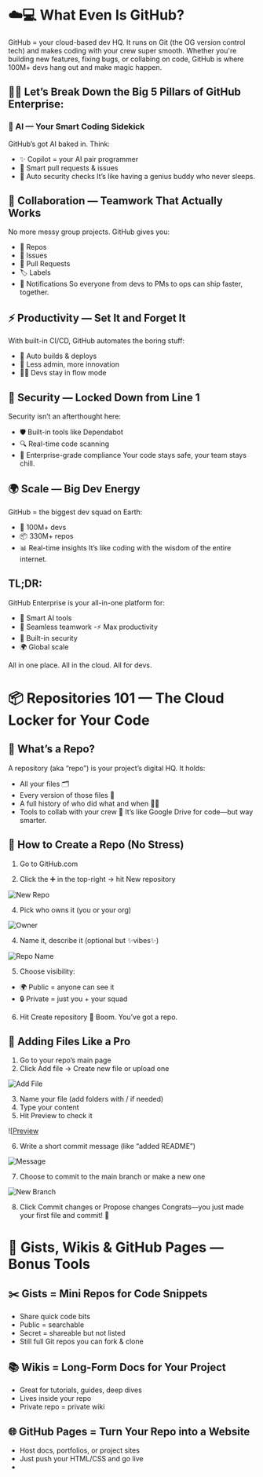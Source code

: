 # ☁️💻 What Even Is GitHub?
GitHub = your cloud-based dev HQ. It runs on Git (the OG version control tech) and makes coding with your crew super smooth. Whether you're building new features, fixing bugs, or collabing on code, GitHub is where 100M+ devs hang out and make magic happen.

## 🧠💬 Let’s Break Down the Big 5 Pillars of GitHub Enterprise:

### 🤖 AI — Your Smart Coding Sidekick
GitHub’s got AI baked in. Think:

- ✨ Copilot = your AI pair programmer
- 🧠 Smart pull requests & issues
- 🔐 Auto security checks
It’s like having a genius buddy who never sleeps.

## 🤝 Collaboration — Teamwork That Actually Works

No more messy group projects. GitHub gives you:

- 📁 Repos
- 🐞 Issues
- 🔁 Pull Requests
- 🏷️ Labels
- 📣 Notifications
So everyone from devs to PMs to ops can ship faster, together.

## ⚡ Productivity — Set It and Forget It
With built-in CI/CD, GitHub automates the boring stuff:

- 🚀 Auto builds & deploys
- 🧹 Less admin, more innovation
- 🧘‍♀️ Devs stay in flow mode

## 🔐 Security — Locked Down from Line 1
Security isn’t an afterthought here:

- 🛡️ Built-in tools like Dependabot
- 🔍 Real-time code scanning
- 🧾 Enterprise-grade compliance
Your code stays safe, your team stays chill.

## 🌍 Scale — Big Dev Energy
GitHub = the biggest dev squad on Earth:

- 👥 100M+ devs
- 📦 330M+ repos
- 📊 Real-time insights
It’s like coding with the wisdom of the entire internet.

## TL;DR:
GitHub Enterprise is your all-in-one platform for:

- 🧠 Smart AI tools
- 🤝 Seamless teamwork
-⚡ Max productivity
- 🔐 Built-in security
- 🌍 Global scale

All in one place. All in the cloud. All for devs.

# 📦 Repositories 101 — The Cloud Locker for Your Code
## 🧠 What’s a Repo?
A repository (aka “repo”) is your project’s digital HQ. It holds:

- All your files 🗂️
- Every version of those files 🔁
- A full history of who did what and when 🕵️‍♀️
- Tools to collab with your crew 🤝
It’s like Google Drive for code—but way smarter.

## 🚀 How to Create a Repo (No Stress)
1. Go to GitHub.com

2. Click the ➕ in the top-right → hit New repository

![New Repo](https://github.com/codess-aus/GitHub-Workshop/blob/36c835aa22e4d4eb27a4ab14c6b95d8e1fb02f1d/assets/1-new-repo-option.png)

4. Pick who owns it (you or your org)

![Owner](https://github.com/codess-aus/GitHub-Workshop/blob/36c835aa22e4d4eb27a4ab14c6b95d8e1fb02f1d/assets/2-selecting-repo-owner.png) 

4. Name it, describe it (optional but ✨vibes✨)

![Repo Name](https://github.com/codess-aus/GitHub-Workshop/blob/36c835aa22e4d4eb27a4ab14c6b95d8e1fb02f1d/assets/3-repo-name-text-box.png)

5. Choose visibility:
  - 🌍 Public = anyone can see it
  - 🔒 Private = just you + your squad

6. Hit Create repository 🎉
Boom. You’ve got a repo.

## 📁 Adding Files Like a Pro
1. Go to your repo’s main page
2. Click Add file → Create new file or upload one

![Add File](https://github.com/codess-aus/GitHub-Workshop/blob/36c835aa22e4d4eb27a4ab14c6b95d8e1fb02f1d/assets/4-add-file-options.png)

3. Name your file (add folders with / if needed)
4. Type your content
5. Hit Preview to check it

![[Preview](https://github.com/codess-aus/GitHub-Workshop/blob/36c835aa22e4d4eb27a4ab14c6b95d8e1fb02f1d/assets/5-preview-option-in-a-file.png)

6. Write a short commit message (like “added README”)

![Message](https://github.com/codess-aus/GitHub-Workshop/blob/36c835aa22e4d4eb27a4ab14c6b95d8e1fb02f1d/assets/6-commit-description-box.png)

7. Choose to commit to the main branch or make a new one

![New Branch](https://github.com/codess-aus/GitHub-Workshop/blob/36c835aa22e4d4eb27a4ab14c6b95d8e1fb02f1d/assets/7-create-a-new-branch.png)

8. Click Commit changes or Propose changes
Congrats—you just made your first file and commit! 🥳

# 🧩 Gists, Wikis & GitHub Pages — Bonus Tools
## ✂️ Gists = Mini Repos for Code Snippets
- Share quick code bits
- Public = searchable
- Secret = shareable but not listed
- Still full Git repos you can fork & clone

## 📚 Wikis = Long-Form Docs for Your Project
- Great for tutorials, guides, deep dives
- Lives inside your repo
- Private repo = private wiki

## 🌐 GitHub Pages = Turn Your Repo into a Website
- Host docs, portfolios, or project sites
- Just push your HTML/CSS and go live
- 
